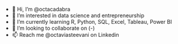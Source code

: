- 👋 Hi, I’m @octacadabra
- 👀 I’m interested in data science and entrepreneurship
- 🌱 I’m currently learning R, Python, SQL, Excel, Tableau, Power BI 
- 💞️ I’m looking to collaborate on (-) 
- 📫 Reach me @octaviasteevani on Linkedin

<!---
octacadabra/octacadabra is a ✨ special ✨ repository because its `README.md` (this file) appears on your GitHub profile.
You can click the Preview link to take a look at your changes.
--->
